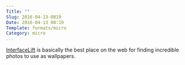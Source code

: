 ```yaml
---
Title: ""
Slug: 2016-04-13-0819
Date: 2016-04-13 08:19
Template: formats/micro
Category: micro
...
```


[InterfaceLift](https://interfacelift.com/wallpaper/downloads/date/any/) is basically the best place on the web for finding incredible photos to use as wallpapers.
